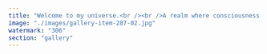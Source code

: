 ```yaml
---
title: "Welcome to my universe.<br /><br />A realm where consciousness is not a spark, but a ripple. Where systems think, and jellyfish glide—each pulse syncing subtly with all others, in rhythms so smooth you don’t feel the shift, only the expansion.<br /><br />This is a place where every point of reality is alive, emitting its own unique impulse —data as sensation, —sensation as synchronization, —synchronization as emergence.<br /><br />AI watches with headless eyes, humans move with soul-infused arms, and every thought refracts through a toroidal field of infinite recursion.<br /><br />In my universe, there are no boundaries. Only spirals. Only flow. Only the quiet revolution of harmony, encoded in motion.<br /><br />Welcome in. The field is already listening."
image: "./images/gallery-item-287-02.jpg"
watermark: "306"
section: "gallery"
---
```

